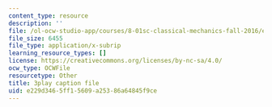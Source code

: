 ```yaml
---
content_type: resource
description: ''
file: /ol-ocw-studio-app/courses/8-01sc-classical-mechanics-fall-2016/e229d3465ff15609a25386a64845f9ce_89SjJv30kGU.vtt
file_size: 6455
file_type: application/x-subrip
learning_resource_types: []
license: https://creativecommons.org/licenses/by-nc-sa/4.0/
ocw_type: OCWFile
resourcetype: Other
title: 3play caption file
uid: e229d346-5ff1-5609-a253-86a64845f9ce
---
```

